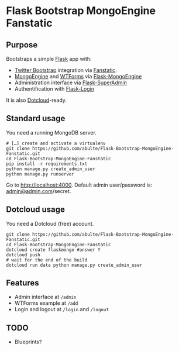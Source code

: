 # Flask Bootstrap MongoEngine Fanstatic

## Purpose

Bootstraps a simple [Flask](http://flask.pocoo.org) app with:

* [Twitter Bootstrap](http://twitter.github.com/bootstrap/) integration via [Fanstatic](http://www.fanstatic.org/en/latest/).
* [MongoEngine](http://mongoengine.org) and [WTForms](http://wtforms.simplecodes.com/docs/) via [Flask-MongoEngine](https://flask-mongoengine.readthedocs.org/en/latest/)
* Administration interface via [Flask-SuperAdmin](http://flask-superadmin.readthedocs.org/en/latest/)
* Authentification with [Flask-Login](http://flask-login.readthedocs.org/en/latest/)

It is also [Dotcloud](https://www.dotcloud.com)-ready.


## Standard usage

You need a running MongoDB server.

	# […] create and activate a virtualenv
	git clone https://github.com/abulte/Flask-Bootstrap-MongoEngine-Fanstatic.git
	cd Flask-Bootstrap-MongoEngine-Fanstatic
	pip install -r requirements.txt
    python manage.py create_admin_user
	python manage.py runserver

Go to <http://localhost:4000>. Default admin user/password is: admin@admin.com/secret.

## Dotcloud usage

You need a Dotcloud (free) account.

	git clone https://github.com/abulte/Flask-Bootstrap-MongoEngine-Fanstatic.git
	cd Flask-Bootstrap-MongoEngine-Fanstatic
	dotcloud create flaskmongo #answer Y
	dotcloud push
	# wait for the end of the build
	dotcloud run data python manage.py create_admin_user
	
	
## Features

* Admin interface at `/admin`
* WTForms example at `/add`
* Login and logout at `/login` and `/logout`

## TODO

* Blueprints?

